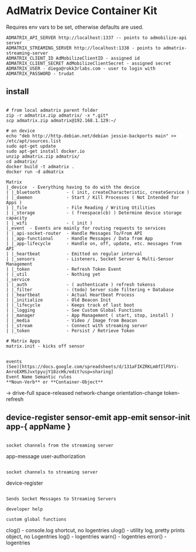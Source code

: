 # AdMatrix Device Container Kit


Requires env vars to be set, otherwise defaults are used.
```
ADMATRIX_API_SERVER http://localhost:1337 -- points to admobilize-api server
ADMATRIX_STREAMING_SERVER http://localhost:1338 - points to admatrix-streaming-server
ADMATRIX_CLIENT_ID AdMobilizeClientID - assigned id
ADMATRIX_CLIENT_SECRET AdMobilizeClientSecret - assigned secret
ADMATRIX_USER - diego@rokk3rlabs.com - user to login with
ADMATRIX_PASSWORD - trudat
```

## install
```

# from local admatrix parent folder
zip -r admatrix.zip admatrix/ -x *.git*
scp admatrix.zip admatrix@192.168.1.129:~/

# on device
echo "deb http://http.debian.net/debian jessie-backports main" >> /etc/apt/sources.list
sudo apt-get update
sudo apt-get install docker.io
unzip admatrix.zip admatrix/
cd admatrix/
docker build -t admatrix .
docker run -d admatrix

```

```
Matrix
|_device  - Everything having to do with the device
| |_bluetooth          - ( init, createCharacteristic, createService )
| |_daemon             - Start / Kill Processes ( Not Intended for Apps )
| |_file               - File Reading / Writing Utilities
| |_storage            - ( freespace(cb) ) Determine device storage capacity
| |_wifi               - ( init )
|_event  - Events are mainly for routing requests to services
| |_api-socket-router  - Handle Messages To/From API
| |_app-functional     - Handle Messages / Data from App
| |_app-lifecycle      - Handle on, off, update, etc. messages from API
| |_heartbeat          - Emitted on regular interval
| |_sensors            - Listeners, Socket Server & Multi-Sensor Management
| |_token              - Refresh Token Event
| |_util               - Nothing yet
|_service
| |_auth               - ( authenticate ) refresh tokenss
| |_filter             - (todo) Server side filtering + Database
| |_heartbeat          - Actual Heartbeat Process
| |_initialize         - Old Beacon Init
| |_lifecycle          - Keeps track of last boot
| |_logging            - See Custom Global Functions
| |_manager            - App Management ( start, stop, install )
| |_media              - Video / Image from Beacon
| |_stream             - Connect with streaming server
| |_token              - Persist / Retrieve Token

# Matrix Apps
matrix.init - kicks off sensor


events
(See)[https://docs.google.com/spreadsheets/d/131aFIKZRKLm8fIlFbYi-AnroEXMSJvxtpyujY18zcHk/edit?usp=sharing]
Event Name Semantic rules
**Noun-Verb** or **Container-Object**
```
->
drive-full
space-released
network-change
orientation-change
token-refresh


device-register
sensor-emit
app-emit
sensor-init
app-{ appName }
---

```

socket channels from the streaming server
```
app-message
user-authorization
```

socket channels to streaming server
```
device-register
```

Sends Socket Messages to Streaming Servers

developer help

custom global functions
```
clog() - console.log shortcut, no logentries
ulog() - utility log, pretty prints object, no Logentries
log() - logentries
warn() - logentries
error() - logentries
```
